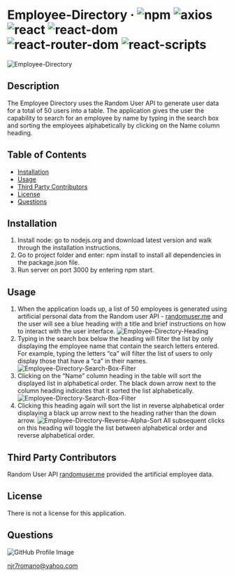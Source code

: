 # Employee-Directory &middot; ![npm](https://img.shields.io/badge/npm-6.14.5-blue) ![axios](https://img.shields.io/badge/axios-0.19.2-blue) ![react](https://img.shields.io/badge/react-16.13.1-blue) ![react-dom](https://img.shields.io/badge/react-dom-16.13.1-blue) ![react-router-dom](https://img.shields.io/badge/react-router-dom-5.2.0-blue) ![react-scripts](https://img.shields.io/badge/react-scripts-3.4.1-blue) 

![Employee-Directory](/images/Employee-Directory.png) 

## Description 
The Employee Directory uses the Random User API to generate user data for a total of 50 users into a table. The application gives the user the capability to search for an employee by name by typing in the search box and sorting the employees alphabetically by clicking on the Name column heading. 

## Table of Contents 
* [Installation](#installation) 
* [Usage](#usage) 
* [Third Party Contributors](#third-party-contributors) 
* [License](#license) 
* [Questions](#questions) 
 
## Installation 
1.  Install node: go to nodejs.org and download latest version and walk through the installation instructions.  
2.  Go to project folder and enter: npm install to install all dependencies in the package.json file.  
3.  Run server on port 3000 by entering npm start.  
 
## Usage 
1.  When the application loads up, a list of 50 employees is generated using artificial personal data from the Random user API -  [randomuser.me](https://randomuser.me) and the user will see a blue heading with a title and brief instructions on how to interact with the user interface. ![Employee-Directory-Heading](/images/Employee-Directory-Heading.png) 
2.  Typing in the search box below the heading will filter the list by only displaying the employee name that contain the search letters entered. For example, typing the letters “ca” will filter the list of users to only display those that have a “ca” in their names. ![Employee-Directory-Search-Box-Filter](/images/Employee-Directory-Search-Box-Filter.png) 
3.  Clicking on the “Name” column heading in the table will sort the displayed list in alphabetical order. The black down arrow next to the column heading indicates that it sorted the list alphabetically. ![Employee-Directory-Search-Box-Filter](/images/Employee-Directory-Search-Box-Filter.png)  
4.  Clicking this heading again will sort the list in reverse alphabetical order displaying a black up arrow next to the heading rather than the down arrow. ![Employee-Directory-Reverse-Alpha-Sort](/images/Employee-Directory-Reverse-Alpha-Sort.png) All subsequent clicks on this heading will toggle the list between alphabetical order and reverse alphabetical order.   
 
## Third Party Contributors 
Random User API [randomuser.me](https://randomuser.me) provided the artificial employee data.

## License 
There is not a license for this application. 

## Questions 
![GitHub Profile Image](https://avatars.githubusercontent.com/u/6642173?) 

 njr7romano@yahoo.com